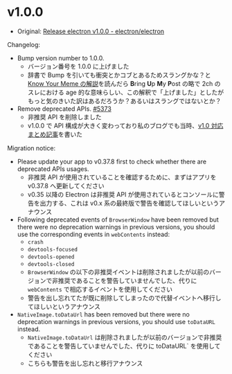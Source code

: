 # v1.0.0

* Original: [Release electron v1.0.0 - electron/electron](https://github.com/electron/electron/releases/tag/v1.0.0)

Changelog:

* Bump version number to 1.0.0.
  * バージョン番号を 1.0.0 に上げました
  * 辞書で Bump を引いても衝突とかコブとあるためスラングかな？と [Know Your Meme の解説](http://knowyourmeme.com/memes/bump)を読んだら **B**ring **U**p **M**y **P**ost の略で 2ch のスレにおける age 的な意味らしい、この解釈で「上げました」としたがもっと気のきいた訳はあるだろうか？あるいはスラングではないとか？
* Remove deprecated APIs. [#5373](https://github.com/electron/electron/pull/5373)
  * 非推奨 API を削除しました
  * v1.0.0 で API 構成が大きく変わっており私のブログでも当時、[v1.0 対応まとめ記事](http://akabeko.me/blog/2016/05/electron-7/)を書いた

Migration notice:

* Please update your app to v0.37.8 first to check whether there are deprecated APIs usages.
  * 非推奨 API が使用されていることを確認するために、まずはアプリを v0.37.8 へ更新してください
  * v0.35 以降の Electron は非推奨 API が使用されているとコンソールに警告を出力する、これは v0.x 系の最終版で警告を確認してほしいというアナウンス
* Following deprecated events of `BrowserWindow` have been removed but there were no deprecation warnings in previous versions, you should use the corresponding events in `webContents` instead:
  * `crash`
  * `devtools-focused`
  * `devtools-opened`
  * `devtools-closed`
  * `BrowserWindow` の以下の非推奨イベントは削除されましたが以前のバージョンで非推奨であることを警告していませんでした、代りに `webContents` で相応するイベントを使用してください
  * 警告を出し忘れてたが既に削除してしまったので代替イベントへ移行してほしいというアナウンス
* `NativeImage.toDataUrl` has been removed but there were no deprecation warnings in previous versions, you should use `toDataURL` instead.
  * `NativeImage.toDataUrl` は削除されましたが以前のバージョンで非推奨であることを警告していませんでした、代りに toDataURL` を使用してください
  * こちらも警告を出し忘れと移行アナウンス

